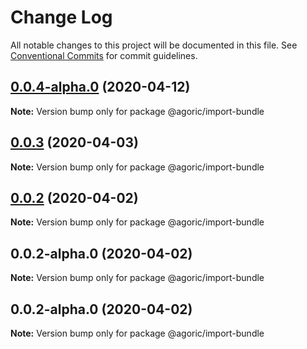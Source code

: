 # Change Log

All notable changes to this project will be documented in this file.
See [Conventional Commits](https://conventionalcommits.org) for commit guidelines.

## [0.0.4-alpha.0](https://github.com/Agoric/agoric-sdk/compare/@agoric/import-bundle@0.0.3...@agoric/import-bundle@0.0.4-alpha.0) (2020-04-12)

**Note:** Version bump only for package @agoric/import-bundle





## [0.0.3](https://github.com/Agoric/agoric-sdk/compare/@agoric/import-bundle@0.0.2...@agoric/import-bundle@0.0.3) (2020-04-03)

**Note:** Version bump only for package @agoric/import-bundle





## [0.0.2](https://github.com/Agoric/agoric-sdk/compare/@agoric/import-bundle@0.0.2-alpha.0...@agoric/import-bundle@0.0.2) (2020-04-02)

**Note:** Version bump only for package @agoric/import-bundle





## 0.0.2-alpha.0 (2020-04-02)

**Note:** Version bump only for package @agoric/import-bundle





## 0.0.2-alpha.0 (2020-04-02)

**Note:** Version bump only for package @agoric/import-bundle
